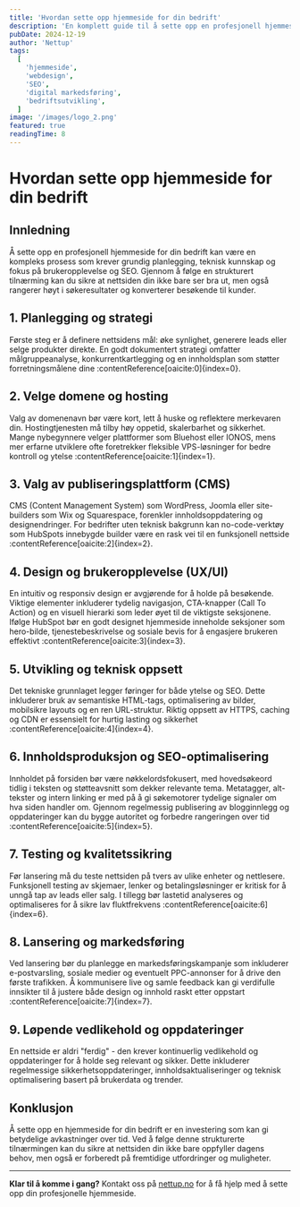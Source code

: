 ```yaml
---
title: 'Hvordan sette opp hjemmeside for din bedrift'
description: 'En komplett guide til å sette opp en profesjonell hjemmeside for din bedrift. Lær om planlegging, hosting, CMS-valg, design, SEO og mer.'
pubDate: 2024-12-19
author: 'Nettup'
tags:
  [
    'hjemmeside',
    'webdesign',
    'SEO',
    'digital markedsføring',
    'bedriftsutvikling',
  ]
image: '/images/logo_2.png'
featured: true
readingTime: 8
---
```


# Hvordan sette opp hjemmeside for din bedrift

## Innledning

Å sette opp en profesjonell hjemmeside for din bedrift kan være en kompleks prosess som krever grundig planlegging, teknisk kunnskap og fokus på brukeropplevelse og SEO. Gjennom å følge en strukturert tilnærming kan du sikre at nettsiden din ikke bare ser bra ut, men også rangerer høyt i søkeresultater og konverterer besøkende til kunder.

## 1. Planlegging og strategi

Første steg er å definere nettsidens mål: øke synlighet, generere leads eller selge produkter direkte. En godt dokumentert strategi omfatter målgruppeanalyse, konkurrentkartlegging og en innholdsplan som støtter forretningsmålene dine :contentReference[oaicite:0]{index=0}.

## 2. Velge domene og hosting

Valg av domenenavn bør være kort, lett å huske og reflektere merkevaren din. Hostingtjenesten må tilby høy oppetid, skalerbarhet og sikkerhet. Mange nybegynnere velger plattformer som Bluehost eller IONOS, mens mer erfarne utviklere ofte foretrekker fleksible VPS-løsninger for bedre kontroll og ytelse :contentReference[oaicite:1]{index=1}.

## 3. Valg av publiseringsplattform (CMS)

CMS (Content Management System) som WordPress, Joomla eller site-builders som Wix og Squarespace, forenkler innholdsoppdatering og designendringer. For bedrifter uten teknisk bakgrunn kan no-code-verktøy som HubSpots innebygde builder være en rask vei til en funksjonell nettside :contentReference[oaicite:2]{index=2}.

## 4. Design og brukeropplevelse (UX/UI)

En intuitiv og responsiv design er avgjørende for å holde på besøkende. Viktige elementer inkluderer tydelig navigasjon, CTA-knapper (Call To Action) og en visuell hierarki som leder øyet til de viktigste seksjonene. Ifølge HubSpot bør en godt designet hjemmeside inneholde seksjoner som hero-bilde, tjenestebeskrivelse og sosiale bevis for å engasjere brukeren effektivt :contentReference[oaicite:3]{index=3}.

## 5. Utvikling og teknisk oppsett

Det tekniske grunnlaget legger føringer for både ytelse og SEO. Dette inkluderer bruk av semantiske HTML-tags, optimalisering av bilder, mobilsikre layouts og en ren URL-struktur. Riktig oppsett av HTTPS, caching og CDN er essensielt for hurtig lasting og sikkerhet :contentReference[oaicite:4]{index=4}.

## 6. Innholdsproduksjon og SEO-optimalisering

Innholdet på forsiden bør være nøkkelordsfokusert, med hovedsøkeord tidlig i teksten og støtteavsnitt som dekker relevante tema. Metatagger, alt-tekster og intern linking er med på å gi søkemotorer tydelige signaler om hva siden handler om. Gjennom regelmessig publisering av blogginnlegg og oppdateringer kan du bygge autoritet og forbedre rangeringen over tid :contentReference[oaicite:5]{index=5}.

## 7. Testing og kvalitetssikring

Før lansering må du teste nettsiden på tvers av ulike enheter og nettlesere. Funksjonell testing av skjemaer, lenker og betalingsløsninger er kritisk for å unngå tap av leads eller salg. I tillegg bør lastetid analyseres og optimaliseres for å sikre lav fluktfrekvens :contentReference[oaicite:6]{index=6}.

## 8. Lansering og markedsføring

Ved lansering bør du planlegge en markedsføringskampanje som inkluderer e-postvarsling, sosiale medier og eventuelt PPC-annonser for å drive den første trafikken. Å kommunisere live og samle feedback kan gi verdifulle innsikter til å justere både design og innhold raskt etter oppstart :contentReference[oaicite:7]{index=7}.

## 9. Løpende vedlikehold og oppdateringer

En nettside er aldri "ferdig" - den krever kontinuerlig vedlikehold og oppdateringer for å holde seg relevant og sikker. Dette inkluderer regelmessige sikkerhetsoppdateringer, innholdsaktualiseringer og teknisk optimalisering basert på brukerdata og trender.

## Konklusjon

Å sette opp en hjemmeside for din bedrift er en investering som kan gi betydelige avkastninger over tid. Ved å følge denne strukturerte tilnærmingen kan du sikre at nettsiden din ikke bare oppfyller dagens behov, men også er forberedt på fremtidige utfordringer og muligheter.

---

**Klar til å komme i gang?** Kontakt oss på [nettup.no](https://nettup.no) for å få hjelp med å sette opp din profesjonelle hjemmeside.
